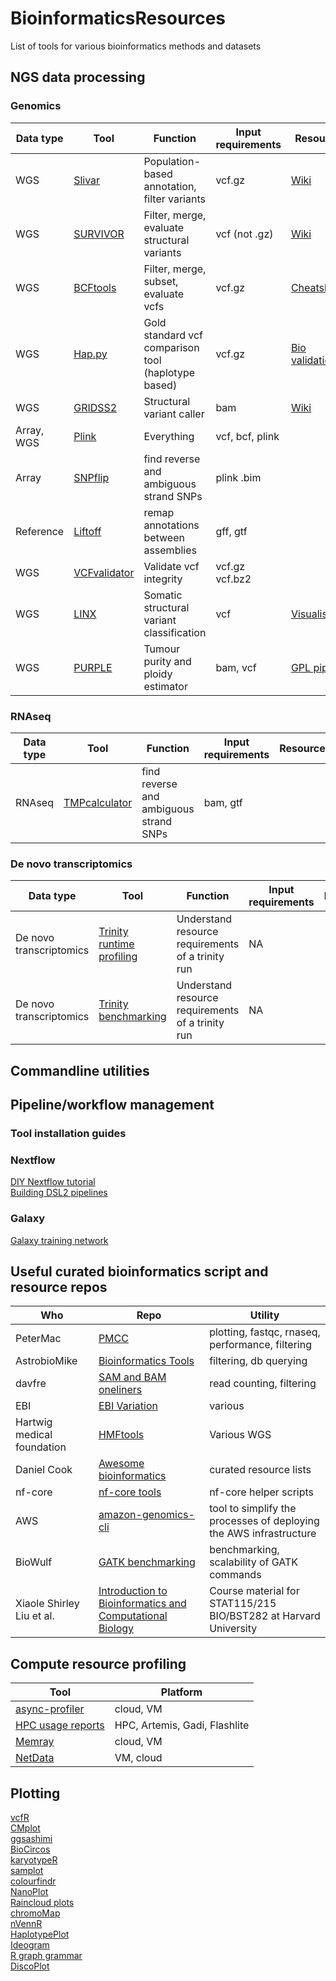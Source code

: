 # BioinformaticsResources
List of tools for various bioinformatics methods and datasets

## NGS data processing
### Genomics 

|Data type|Tool                                                  |Function                                    |Input requirements|Resources                                              |
|---------|------------------------------------------------------|--------------------------------------------|------------------|-------------------------------------------------------|
|WGS      |[Slivar](https://github.com/brentp/slivar)            |Population-based annotation, filter variants|vcf.gz            |[Wiki](https://github.com/brentp/slivar/wiki)          |
|WGS      |[SURVIVOR](https://github.com/fritzsedlazeck/SURVIVOR)|Filter, merge, evaluate structural variants |vcf (not .gz)     |[Wiki](https://github.com/fritzsedlazeck/SURVIVOR/wiki)|
|WGS      |[BCFtools](https://samtools.github.io/bcftools/bcftools.html)|Filter, merge, subset, evaluate vcfs |vcf.gz     |[Cheatsheet](https://gist.github.com/elowy01/93922762e131d7abd3c7e8e166a74a0b)|
|WGS      |[Hap.py](https://github.com/Illumina/hap.py)|Gold standard vcf comparison tool (haplotype based) |vcf.gz     |[Bio validation](https://github.com/Sydney-Informatics-Hub/GermlineShortV_biovalidation)|
|WGS      |[GRIDSS2](https://github.com/PapenfussLab/gridss)            |Structural variant caller |bam           |[Wiki](https://github.com/PapenfussLab/gridss/wiki/Somatic-Filtering)          |
|Array, WGS      |[Plink](https://www.cog-genomics.org/plink2/)            |Everything |vcf, bcf, plink     ||
|Array      |[SNPflip](https://github.com/biocore-ntnu/snpflip)            |find reverse and ambiguous strand SNPs |plink .bim     ||
|Reference      |[Liftoff](https://github.com/agshumate/Liftoff)            |remap annotations between assemblies |gff, gtf   ||
|WGS|[VCFvalidator](https://github.com/EBIvariation/vcf-validator)|Validate vcf integrity|vcf.gz vcf.bz2||
|WGS|[LINX](https://github.com/hartwigmedical/hmftools)|Somatic structural variant classification|vcf|[Visualisation](https://github.com/hartwigmedical/hmftools/blob/master/linx/README_VIS.md)|
|WGS|[PURPLE](https://github.com/hartwigmedical/hmftools/blob/master/purple/README.md)|Tumour purity and ploidy estimator|bam, vcf|[GPL pipeline](https://github.com/hartwigmedical/gridss-purple-linx)|

### RNAseq
|Data type|Tool                                                  |Function                                    |Input requirements|Resources                                              |
|---------|------------------------------------------------------|--------------------------------------------|------------------|-------------------------------------------------------|
|RNAseq      |[TMPcalculator](https://github.com/ncbi/TPMCalculator)            |find reverse and ambiguous strand SNPs |bam, gtf   ||



### De novo transcriptomics
|Data type|Tool                                                  |Function                                    |Input requirements|Resources                                              |
|---------|------------------------------------------------------|--------------------------------------------|------------------|-------------------------------------------------------|
|De novo transcriptomics      |[Trinity runtime profiling](https://github.com/trinityrnaseq/trinityrnaseq/wiki/Trinity-Runtime-Profiling)            |Understand resource requirements of a trinity run |NA ||
|De novo transcriptomics      |[Trinity benchmarking](https://trinityrnaseq.github.io/performance/benchmark.html#)            |Understand resource requirements of a trinity run |NA ||

## Commandline utilities 

## Pipeline/workflow management 
### Tool installation guides
### Nextflow
[DIY Nextflow tutorial](https://sateeshperi.github.io/nextflow_varcal/nextflow/)   
[Building DSL2 pipelines](https://antunderwood.gitlab.io/bioinformant-blog/posts/building_a_dsl2_pipeline_in_nextflow/)   

### Galaxy
[Galaxy training network](https://training.galaxyproject.org/training-material/)  

## Useful curated bioinformatics script and resource repos 

|Who|Repo                                                  |Utility                                     |
|---|------------------------------------------------------|--------------------------------------------|
|PeterMac|[PMCC](https://github.com/PMCC-BioinformaticsCore/scripts)|plotting, fastqc, rnaseq, performance, filtering|
|AstrobioMike|[Bioinformatics Tools](https://github.com/AstrobioMike/bit)|filtering, db querying|
|davfre|[SAM and BAM oneliners](https://gist.github.com/davfre/8596159) |read counting, filtering|
|EBI|[EBI Variation](https://github.com/EBIvariation)|various|
|Hartwig medical foundation | [HMFtools](https://github.com/hartwigmedical/hmftools)|Various WGS|
|Daniel Cook|[Awesome bioinformatics](https://github.com/danielecook/Awesome-Bioinformatics)|curated resource lists|
|nf-core|[nf-core tools](https://github.com/nf-core/tools)|nf-core helper scripts|
|AWS|[amazon-genomics-cli](https://github.com/aws/amazon-genomics-cli)|tool to simplify the processes of deploying the AWS infrastructure|
|BioWulf|[GATK benchmarking](https://hpc.nih.gov/training/gatk_tutorial/)|benchmarking, scalability of GATK commands|
|Xiaole Shirley Liu et al.|[Introduction to Bioinformatics and Computational Biology](https://liulab-dfci.github.io/bioinfo-combio/)|Course material for STAT115/215 BIO/BST282 at Harvard University|


## Compute resource profiling

|Tool|Platform                                              |
|----|------------------------------------------------------|
|[async-profiler](https://github.com/jvm-profiling-tools/async-profiler)|cloud, VM                                             |
|[HPC usage reports](https://github.com/Sydney-Informatics-Hub/HPC_usage_reports)|HPC, Artemis, Gadi, Flashlite   |
|[Memray](https://github.com/bloomberg/memray) |cloud, VM|
|[NetData](https://github.com/netdata/netdata)|VM, cloud|


## Plotting 
[vcfR](https://github.com/knausb/vcfR)   
[CMplot](https://github.com/YinLiLin/CMplot)  
[ggsashimi](https://github.com/guigolab/ggsashimi)  
[BioCircos](https://cran.r-project.org/web/packages/BioCircos/vignettes/BioCircos.html)  
[karyotypeR](https://bernatgel.github.io/karyoploter_tutorial/)  
[samplot](https://github.com/ryanlayer/samplot)  
[colourfindr](https://github.com/zumbov2/colorfindr)  
[NanoPlot](https://github.com/wdecoster/NanoPlot)  
[Raincloud plots](https://www.cedricscherer.com/2021/06/06/visualizing-distributions-with-raincloud-plots-and-how-to-create-them-with-ggplot2/)  
[chromoMap](https://lakshay-anand.github.io/chromoMap/docs.html#Getting_Started)  
[nVennR](https://cran.r-project.org/web/packages/nVennR/vignettes/nVennR.html)  
[HaplotypePlot](https://neobernad.github.io/haplotype_plot/#/)  
[Ideogram](https://eweitz.github.io/ideogram/)  
[R graph grammar](https://www.huber.embl.de/msmb/Chap-Graphics.html)  
[DiscoPlot](https://github.com/mjsull/DiscoPlot)  
